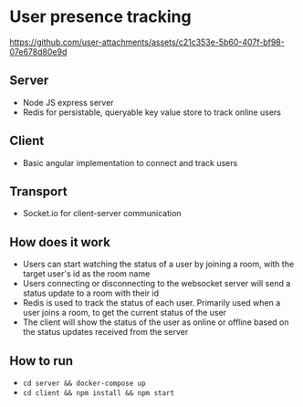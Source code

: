 # User presence tracking

https://github.com/user-attachments/assets/c21c353e-5b60-407f-bf98-07e678d80e9d


## Server
 - Node JS express server
 - Redis for persistable, queryable key value store to track online users

## Client
 - Basic angular implementation to connect and track users

## Transport
 - Socket.io for client-server communication

## How does it work
 - Users can start watching the status of a user by joining a room, with the target user's id as the room name
 - Users connecting or disconnecting to the websocket server will send a status update to a room with their id
 - Redis is used to track the status of each user. Primarily used when a user joins a room, to get the current status of the user
 - The client will show the status of the user as online or offline based on the status updates received from the server

## How to run
 - `cd server && docker-compose up`
 - `cd client && npm install && npm start`
